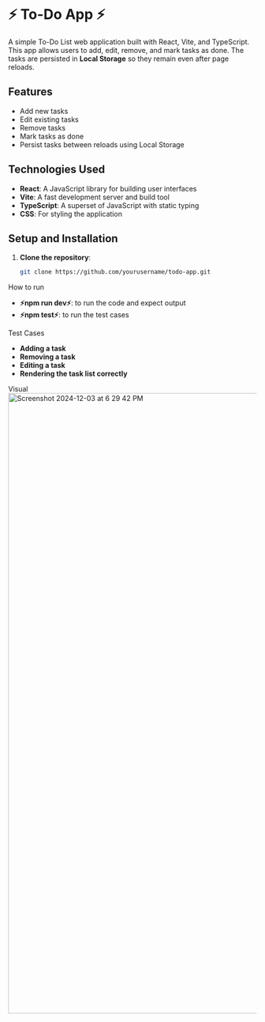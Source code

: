 # ⚡️ To-Do App ⚡️

A simple To-Do List web application built with React, Vite, and TypeScript. This app allows users to add, edit, remove, and mark tasks as done. The tasks are persisted in **Local Storage** so they remain even after page reloads.


## Features

- Add new tasks
- Edit existing tasks
- Remove tasks
- Mark tasks as done
- Persist tasks between reloads using Local Storage

## Technologies Used

- **React**: A JavaScript library for building user interfaces
- **Vite**: A fast development server and build tool
- **TypeScript**: A superset of JavaScript with static typing
- **CSS**: For styling the application

## Setup and Installation

1. **Clone the repository**:
   ```bash
   git clone https://github.com/yourusername/todo-app.git

How to run
- **⚡️npm run dev⚡️**: to run the code and expect output
- **⚡️npm test⚡️**: to run the test cases

Test Cases
- **Adding a task**
- **Removing a task**
- **Editing a task**
- **Rendering the task list correctly**

Visual
<img width="1255" alt="Screenshot 2024-12-03 at 6 29 42 PM" src="https://github.com/user-attachments/assets/b8b43927-2ec2-4ff8-9f5a-94bb16f1a7bd">






